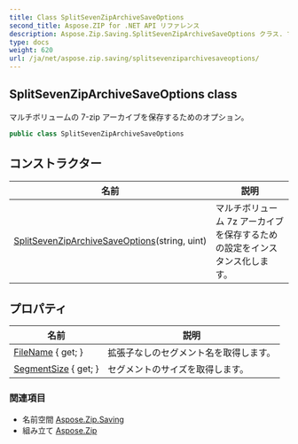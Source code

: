 ```yaml
---
title: Class SplitSevenZipArchiveSaveOptions
second_title: Aspose.ZIP for .NET API リファレンス
description: Aspose.Zip.Saving.SplitSevenZipArchiveSaveOptions クラス. マルチボリュームの 7zip アーカイブを保存するためのオプション
type: docs
weight: 620
url: /ja/net/aspose.zip.saving/splitsevenziparchivesaveoptions/
---
```

## SplitSevenZipArchiveSaveOptions class

マルチボリュームの 7-zip アーカイブを保存するためのオプション。

```csharp
public class SplitSevenZipArchiveSaveOptions
```

## コンストラクター

| 名前 | 説明 |
| --- | --- |
| [SplitSevenZipArchiveSaveOptions](splitsevenziparchivesaveoptions/)(string, uint) | マルチボリューム 7z アーカイブを保存するための設定をインスタンス化します。 |

## プロパティ

| 名前 | 説明 |
| --- | --- |
| [FileName](../../aspose.zip.saving/splitsevenziparchivesaveoptions/filename/) { get; } | 拡張子なしのセグメント名を取得します。 |
| [SegmentSize](../../aspose.zip.saving/splitsevenziparchivesaveoptions/segmentsize/) { get; } | セグメントのサイズを取得します。 |

### 関連項目

* 名前空間 [Aspose.Zip.Saving](../../aspose.zip.saving/)
* 組み立て [Aspose.Zip](../../)


